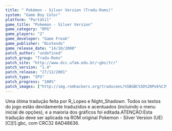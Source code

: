 ```yaml
---
title: " Pokémon - Silver Version (Tradu-Roms)"
system: "Game Boy Color"
platform: "Portátil"
game_title: "Pokemon - Silver Version"
game_category: "RPG"
game_players: "2"
game_developer: "Game Freak"
game_publisher: "Nintendo"
game_release_date: "14/10/2000"
patch_author: "undefined"
patch_group: "Tradu-Roms"
patch_site: "http://www.dcc.ufam.edu.br/~gbs/tr/"
patch_version: "1.4"
patch_release: "27/12/2001"
patch_type: "IPS"
patch_progress: "100%"
patch_images: ["http://img.romhackers.org/traducoes/%5BGBC%5D%20Pok%C3%A9mon%20-%20Silver%20Version%20-%20Tradu-Roms%20-%201.png","http://img.romhackers.org/traducoes/%5BGBC%5D%20Pok%C3%A9mon%20-%20Silver%20Version%20-%20Tradu-Roms%20-%202.png","http://img.romhackers.org/traducoes/%5BGBC%5D%20Pok%C3%A9mon%20-%20Silver%20Version%20-%20Tradu-Roms%20-%203.png"]
---
```

Uma ótima tradução feita por R_Lopes e Night_Shadown. Todos os textos do jogo estão devidamente traduzidos e acentuados (incluindo o menu inicial de opções), e a maioria dos gráficos foi editada.ATENÇÃO:Esta tradução deve ser aplicada na ROM original Pokemon - Silver Version (UE) [C][!].gbc, com CRC32 8AD48636.